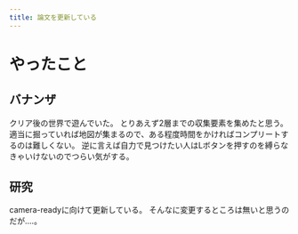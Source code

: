 ```yaml
---
title: 論文を更新している
---
```


# やったこと

## バナンザ

クリア後の世界で遊んでいた。
とりあえず2層までの収集要素を集めたと思う。
適当に掘っていれば地図が集まるので、ある程度時間をかければコンプリートするのは難しくない。
逆に言えば自力で見つけたい人はLボタンを押すのを縛らなきゃいけないのでつらい気がする。

## 研究

camera-readyに向けて更新している。
そんなに変更するところは無いと思うのだが‥‥。
